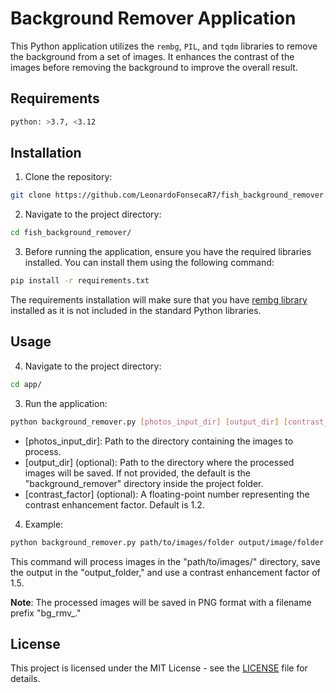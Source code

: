 # Background Remover Application

This Python application utilizes the `rembg`, `PIL`, and `tqdm` libraries to remove the background from a set of images. It enhances the contrast of the images before removing the background to improve the overall result.

## Requirements
```bash
python: >3.7, <3.12
```

## Installation
1. Clone the repository:
```bash
git clone https://github.com/LeonardoFonsecaR7/fish_background_remover.git
```
2. Navigate to the project directory:
```bash
cd fish_background_remover/
```
3. Before running the application, ensure you have the required libraries installed. You can install them using the following command:
```bash
pip install -r requirements.txt
```
The requirements installation will make sure that you have [rembg library](https://github.com/danielgatis/rembg) installed as it is not included in the standard Python libraries.

## Usage
4. Navigate to the project directory:
```bash
cd app/
```
3. Run the application:
```bash
python background_remover.py [photos_input_dir] [output_dir] [contrast_factor]
```

- [photos_input_dir]: Path to the directory containing the images to process.
- [output_dir] (optional): Path to the directory where the processed images will be saved. If not provided, the default is the "background_remover" directory inside the project folder.
- [contrast_factor] (optional): A floating-point number representing the contrast enhancement factor. Default is 1.2.
4. Example:
```bash
python background_remover.py path/to/images/folder output/image/folder 1.5
```
This command will process images in the "path/to/images/" directory, save the output in the "output_folder," and use a contrast enhancement factor of 1.5.

**Note**: The processed images will be saved in PNG format with a filename prefix "bg_rmv_."

## License 
This project is licensed under the MIT License - see the [LICENSE](LICENSE.md) file for details.
